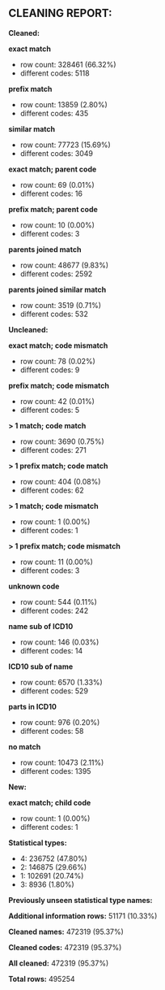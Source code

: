 ## CLEANING REPORT:


**Cleaned:**



**exact match**

* row count: 328461 (66.32%)
* different codes: 5118


**prefix match**

* row count: 13859 (2.80%)
* different codes: 435


**similar match**

* row count: 77723 (15.69%)
* different codes: 3049


**exact match; parent code**

* row count: 69 (0.01%)
* different codes: 16


**prefix match; parent code**

* row count: 10 (0.00%)
* different codes: 3


**parents joined match**

* row count: 48677 (9.83%)
* different codes: 2592


**parents joined similar match**

* row count: 3519 (0.71%)
* different codes: 532


**Uncleaned:**



**exact match; code mismatch**

* row count: 78 (0.02%)
* different codes: 9


**prefix match; code mismatch**

* row count: 42 (0.01%)
* different codes: 5


**> 1 match; code match**

* row count: 3690 (0.75%)
* different codes: 271


**> 1 prefix match; code match**

* row count: 404 (0.08%)
* different codes: 62


**> 1 match; code mismatch**

* row count: 1 (0.00%)
* different codes: 1


**> 1 prefix match; code mismatch**

* row count: 11 (0.00%)
* different codes: 3


**unknown code**

* row count: 544 (0.11%)
* different codes: 242


**name sub of ICD10**

* row count: 146 (0.03%)
* different codes: 14


**ICD10 sub of name**

* row count: 6570 (1.33%)
* different codes: 529


**parts in ICD10**

* row count: 976 (0.20%)
* different codes: 58


**no match**

* row count: 10473 (2.11%)
* different codes: 1395


**New:**



**exact match; child code**

* row count: 1 (0.00%)
* different codes: 1


**Statistical types:**

* 4: 236752 (47.80%)
* 2: 146875 (29.66%)
* 1: 102691 (20.74%)
* 3: 8936 (1.80%)


**Previously unseen statistical type names:**



**Additional information rows:** 51171 (10.33%)

**Cleaned names:** 472319 (95.37%)

**Cleaned codes:** 472319 (95.37%)

**All cleaned:** 472319 (95.37%)

**Total rows:** 495254
